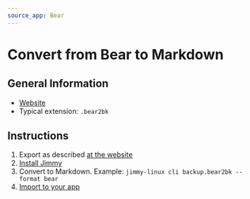 ```yaml
---
source_app: Bear
---
```


# Convert from Bear to Markdown

## General Information

- [Website](https://bear.app/)
- Typical extension: `.bear2bk`

## Instructions

1. Export as described [at the website](https://bear.app/faq/backup-restore/)
2. [Install Jimmy](../index.md#installation)
3. Convert to Markdown. Example: `jimmy-linux cli backup.bear2bk --format bear`
4. [Import to your app](../import_instructions.md)
